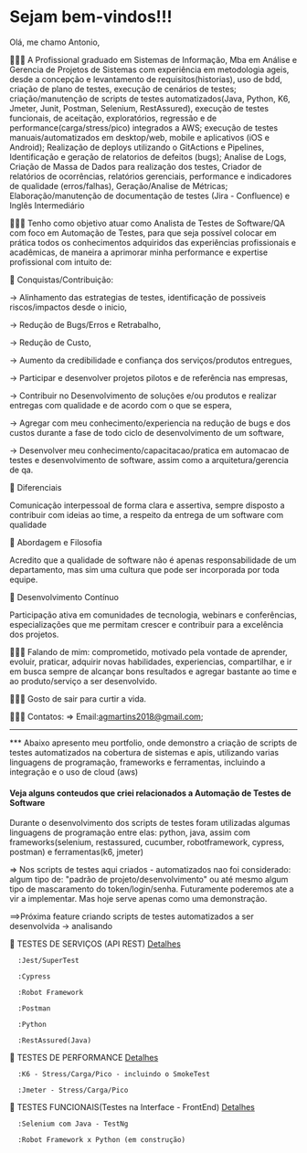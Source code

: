 # Sejam bem-vindos!!!
Olá, me chamo Antonio, 

👨🏻‍💻  A Profissional graduado em Sistemas de Informação, Mba em Análise e Gerencia de Projetos de Sistemas com experiência em metodologia ageis, desde a concepção e levantamento de requisitos(historias), uso de bdd, criação de plano de testes, execução de cenários de testes; criação/manutenção de scripts de testes automatizados(Java, Python, K6, Jmeter, Junit, Postman, Selenium, RestAssured), execução de testes funcionais, de aceitação, exploratórios, regressão e de performance(carga/stress/pico) integrados a AWS; execução de testes manuais/automatizados em desktop/web, mobile e aplicativos (iOS e Android); Realização de deploys utilizando o GitActions e Pipelines, Identificação e geração de relatorios de defeitos (bugs); Analise de Logs, Criação de Massa de Dados para realização dos testes, Criador de relatórios de ocorrências, relatórios gerenciais, performance e indicadores de qualidade (erros/falhas), Geração/Analise de Métricas; Elaboração/manutenção de documentação de testes (Jira - Confluence) e Inglês Intermediário

👨🏻‍💻 Tenho como objetivo atuar como Analista de Testes de Software/QA com foco em Automação de Testes, para que seja possível colocar em prática todos os conhecimentos adquiridos das experiências profissionais e acadêmicas, de maneira a aprimorar minha performance e expertise profissional com intuito de:

🌟 Conquistas/Contribuição:

-> Alinhamento das estrategias de testes, identificação de possiveis riscos/impactos desde o inicio,

-> Redução de Bugs/Erros e Retrabalho,

-> Redução de Custo,

-> Aumento da credibilidade e confiança dos serviços/produtos entregues,

-> Participar e desenvolver projetos pilotos e de referência nas empresas,

-> Contribuir no Desenvolvimento de soluções e/ou produtos e realizar entregas com qualidade e de acordo com o que se espera,

-> Agregar com meu conhecimento/experiencia na redução de bugs e dos custos durante a fase de todo ciclo de desenvolvimento de um software,

-> Desenvolver meu conhecimento/capacitacao/pratica em automacao de testes e desenvolvimento de software, assim como a arquitetura/gerencia de qa.   

🌟 Diferenciais

Comunicação interpessoal de forma clara e assertiva, sempre disposto a contribuir com ideias ao time, a respeito da entrega de um software com qualidade

🌟 Abordagem e Filosofia

Acredito que a qualidade de software não é apenas responsabilidade de um departamento, mas sim uma cultura que pode ser incorporada por toda equipe.

🌟 Desenvolvimento Contínuo

Participação ativa em comunidades de tecnologia, webinars e conferências, especializações que me permitam crescer e contribuir para a excelência dos projetos.

👨🏻‍💻 Falando de mim: comprometido, motivado pela vontade de aprender, evoluir, praticar, adquirir novas habilidades, experiencias, compartilhar, e ir em busca sempre de alcançar bons resultados e agregar bastante ao time e ao produto/serviço a ser desenvolvido.

👨🏻‍💻 Gosto de sair para curtir a vida.

👨🏻‍💻 Contatos:
=> Email:agmartins2018@gmail.com;

---------------------------------------------------------------------------------------------------------------------------------------
*** Abaixo apresento meu portfolio, onde demonstro a criação de scripts de testes automatizados na cobertura de sistemas e apis, utilizando varias linguagens de programação, frameworks e ferramentas, incluindo a integração e o uso de cloud (aws)

#### Veja alguns conteudos que criei relacionados a Automação de Testes de Software
Durante o desenvolvimento dos scripts de testes foram utilizadas algumas linguagens de programação entre elas: python, java, 
assim com frameworks(selenium, restassured, cucumber, robotframework, cypress, postman) e ferramentas(k6, jmeter)

=> Nos scripts de testes aqui criados - automatizados nao foi considerado: algum tipo de: "padrão de projeto/desenvolvimento" ou até mesmo algum tipo de mascaramento do token/login/senha. Futuramente poderemos ate a vir a implementar. Mas hoje serve apenas como uma demonstração. 

==>Próxima feature criando scripts de testes automatizados a ser desenvolvida -> analisando

🚀 TESTES DE SERVIÇOS (API REST) [Detalhes](http://github.com/antoniogmartins/Services)

      :Jest/SuperTest
  
      :Cypress

      :Robot Framework 

      :Postman 

      :Python 

      :RestAssured(Java)


🚀 TESTES DE PERFORMANCE [Detalhes](http://github.com/antoniogmartins/Performance)

      :K6 - Stress/Carga/Pico - incluindo o SmokeTest

      :Jmeter - Stress/Carga/Pico 
     
      
🚀 TESTES FUNCIONAIS(Testes na Interface - FrontEnd)  [Detalhes](https://github.com/antoniogmartins/Interfaces)

      :Selenium com Java - TestNg 

      :Robot Framework x Python (em construção)



